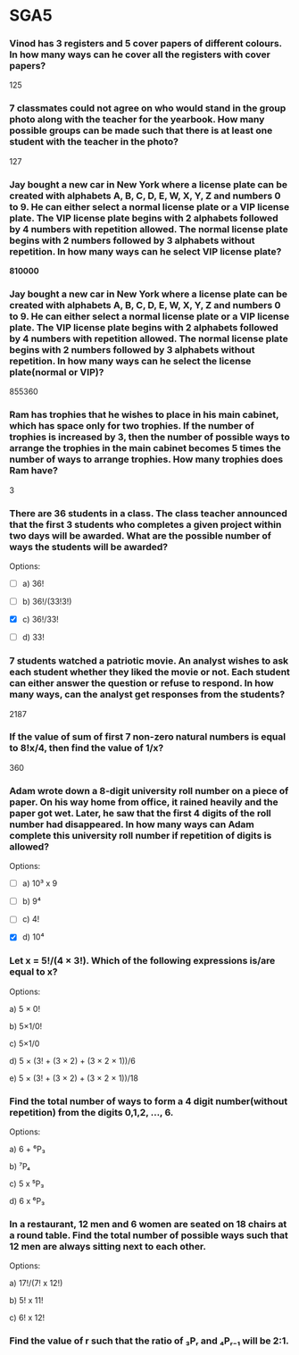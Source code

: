 # SGA5

### Vinod has 3 registers and 5 cover papers of different colours. In how many ways can he cover all the registers with cover papers?

125

### 7 classmates could not agree on who would stand in the group photo along with the teacher for the yearbook. How many possible groups can be made such that there is at least one student with the teacher in the photo?

127

### Jay bought a new car in New York where a license plate can be created with alphabets A, B, C, D, E, W, X, Y, Z and numbers 0 to 9. He can either select a normal license plate or a VIP license plate. The VIP license plate begins with 2 alphabets followed by 4 numbers with repetition allowed. The normal license plate begins with 2 numbers followed by 3 alphabets without repetition. In how many ways can he select VIP license plate?

**810000**

### Jay bought a new car in New York where a license plate can be created with alphabets A, B, C, D, E, W, X, Y, Z and numbers 0 to 9. He can either select a normal license plate or a VIP license plate. The VIP license plate begins with 2 alphabets followed by 4 numbers with repetition allowed. The normal license plate begins with 2 numbers followed by 3 alphabets without repetition. In how many ways can he select the license plate(normal or VIP)?

855360

### Ram has trophies that he wishes to place in his main cabinet, which has space only for two trophies. If the number of trophies is increased by 3, then the number of possible ways to arrange the trophies in the main cabinet becomes 5 times the number of ways to arrange trophies. How many trophies does Ram have?

3

### There are 36 students in a class. The class teacher announced that the first 3 students who completes a given project within two days will be awarded. What are the possible number of ways the students will be awarded?

Options:

- [ ] a) 36!

- [ ] b) 36!/(33!3!)

- [x] c) 36!/33!

- [ ] d) 33!

### 7 students watched a patriotic movie. An analyst wishes to ask each student whether they liked the movie or not. Each student can either answer the question or refuse to respond. In how many ways, can the analyst get responses from the students?

2187

### If the value of sum of first 7 non-zero natural numbers is equal to 8!x/4, then find the value of 1/x?

360

### Adam wrote down a 8-digit university roll number on a piece of paper. On his way home from office, it rained heavily and the paper got wet. Later, he saw that the first 4 digits of the roll number had disappeared. In how many ways can Adam complete this university roll number if repetition of digits is allowed?

Options:

- [ ] a) 10³ x 9

- [ ] b) 9⁴

- [ ] c) 4!

- [x] d) 10⁴

### Let x = 5!/(4 × 3!). Which of the following expressions is/are equal to x?

Options:

a) 5 × 0!

b) 5×1/0!

c) 5×1/0

d) 5 × (3! + (3 × 2) + (3 × 2 × 1))/6

e) 5 × (3! + (3 × 2) + (3 × 2 × 1))/18

### Find the total number of ways to form a 4 digit number(without repetition) from the digits 0,1,2, ..., 6.

Options:

a) 6 + ⁶P₃

b) ⁷P₄

c) 5 x ⁵P₃

d) 6 x ⁶P₃

### In a restaurant, 12 men and 6 women are seated on 18 chairs at a round table. Find the total number of possible ways such that 12 men are always sitting next to each other.

Options:

a) 17!/(7! x 12!)

b) 5! x 11!

c) 6! x 12!

### Find the value of r such that the ratio of ₃Pᵣ and ₄Pᵣ₋₁ will be 2:1.